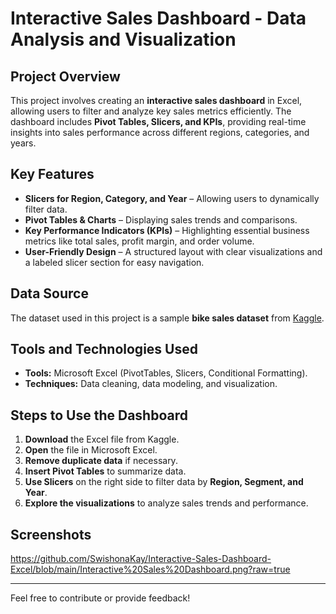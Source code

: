 # Interactive Sales Dashboard - Data Analysis and Visualization  

## Project Overview  
This project involves creating an **interactive sales dashboard** in Excel, allowing users to filter and analyze key sales metrics efficiently. The dashboard includes **Pivot Tables, Slicers, and KPIs**, providing real-time insights into sales performance across different regions, categories, and years.  

## Key Features  
- **Slicers for Region, Category, and Year** – Allowing users to dynamically filter data.  
- **Pivot Tables & Charts** – Displaying sales trends and comparisons.  
- **Key Performance Indicators (KPIs)** – Highlighting essential business metrics like total sales, profit margin, and order volume.  
- **User-Friendly Design** – A structured layout with clear visualizations and a labeled slicer section for easy navigation.  

## Data Source  
The dataset used in this project is a sample **bike sales dataset** from [Kaggle](https://www.kaggle.com/datasets/rohitsahoo/sales-forecasting).  

## Tools and Technologies Used  
- **Tools:** Microsoft Excel (PivotTables, Slicers, Conditional Formatting).  
- **Techniques:** Data cleaning, data modeling, and visualization.  

## Steps to Use the Dashboard  
1. **Download** the Excel file from Kaggle.  
2. **Open** the file in Microsoft Excel.  
3. **Remove duplicate data** if necessary.  
4. **Insert Pivot Tables** to summarize data.  
5. **Use Slicers** on the right side to filter data by **Region, Segment, and Year**.  
6. **Explore the visualizations** to analyze sales trends and performance.  

## Screenshots 
https://github.com/SwishonaKay/Interactive-Sales-Dashboard-Excel/blob/main/Interactive%20Sales%20Dashboard.png?raw=true 

---
Feel free to contribute or provide feedback!  
